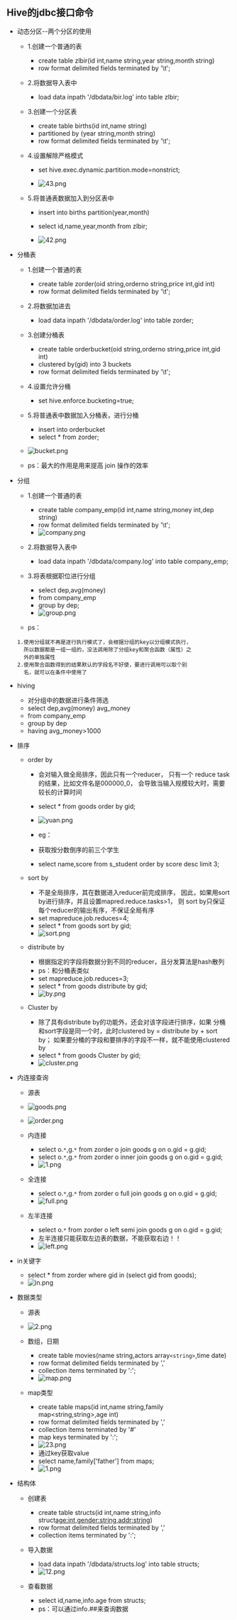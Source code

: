 ## Hive的jdbc接口命令




* 动态分区--两个分区的使用

	* 1.创建一个普通的表
		* create table zlbir(id int,name string,year string,month string)
		* row format delimited fields terminated by '\t';

	* 2.将数据导入表中
		* load data inpath '/dbdata/bir.log' into table zlbir;

	* 3.创建一个分区表
		* create table births(id int,name string)
		* partitioned by (year string,month string)
		* row format delimited fields terminated by '\t';

	* 4.设置解除严格模式
		* set hive.exec.dynamic.partition.mode=nonstrict;

		* ![43.png](https://upload-images.jianshu.io/upload_images/14467401-2aadd9b7bd6f54d2.png?imageMogr2/auto-orient/strip%7CimageView2/2/w/1240)

	* 5.将普通表数据加入到分区表中
		* insert into births partition(year,month)
		* select id,name,year,month from zlbir;

		* ![42.png](https://upload-images.jianshu.io/upload_images/14467401-ac4fc16bde9dcdcf.png?imageMogr2/auto-orient/strip%7CimageView2/2/w/1240)
* 分桶表

	* 1.创建一个普通的表
		* create table zorder(oid string,orderno string,price int,gid int)
		* row format delimited fields terminated by '\t';

	* 2.将数据加进去
		* load data inpath '/dbdata/order.log' into table zorder;

	* 3.创建分桶表
		* create table orderbucket(oid string,orderno string,price int,gid int)
		* clustered by(gid) into 3 buckets
		* row format delimited fields terminated by '\t';

	* 4.设置允许分桶
		* set hive.enforce.bucketing=true;

	* 5.将普通表中数据加入分桶表，进行分桶
		* insert into orderbucket
		* select * from zorder;
	* ![bucket.png](https://upload-images.jianshu.io/upload_images/14467401-7577be02284342b0.png?imageMogr2/auto-orient/strip%7CimageView2/2/w/1240)
	
	* ps：最大的作用是用来提高 join 操作的效率	
* 分组
	* 1.创建一个普通的表
		* create table company_emp(id int,name string,money int,dep string)
		* row format delimited fields terminated by '\t';
		* ![company.png](https://upload-images.jianshu.io/upload_images/14467401-45f7d9c1e9fde0a5.png?imageMogr2/auto-orient/strip%7CimageView2/2/w/1240)

	* 2.将数据导入表中
		* load data inpath '/dbdata/company.log' into table company_emp;

	* 3.将表根据职位进行分组
		* select dep,avg(money)
		* from company_emp
		* group by dep;
		* ![group.png](https://upload-images.jianshu.io/upload_images/14467401-cc81748738c17113.png?imageMogr2/auto-orient/strip%7CimageView2/2/w/1240)

	* ps：
	```
	1.使用分组就不再是逐行执行模式了，会根据分组的key以分组模式执行，
	  所以数据都是一组一组的，没法调用除了分组key和聚合函数（属性）之
	  外的单独属性
	2.使用聚合函数得到的结果默认的字段名不好使，要进行调用可以取个别
	  名，就可以在条件中使用了
	```
* hiving
	* 对分组中的数据进行条件筛选
	* select dep,avg(money) avg_money
	* from company_emp
	* group by dep
	* having avg_money>1000
* 排序

	* order by
		* 会对输入做全局排序，因此只有一个reducer，
		  只有一个 reduce task的结果，比如文件名是000000_0，
		  会导致当输入规模较大时，需要较长的计算时间
		* select * from goods order by gid;  
		* ![yuan.png](https://upload-images.jianshu.io/upload_images/14467401-2a552a6bbb7099c7.png?imageMogr2/auto-orient/strip%7CimageView2/2/w/1240)
		* eg：
		
		* 获取按分数倒序的前三个学生
	    * select name,score from s_student order by score desc limit 3;
		
	* sort by
		* 不是全局排序，其在数据进入reducer前完成排序，
	      因此，如果用sort by进行排序，并且设置mapred.reduce.tasks>1，
		  则 sort by只保证每个reducer的输出有序，不保证全局有序
		* set mapreduce.job.reduces=4;
		* select * from goods sort by gid;
		* ![sort.png](https://upload-images.jianshu.io/upload_images/14467401-a18da11885a2d51c.png?imageMogr2/auto-orient/strip%7CimageView2/2/w/1240)
	* distribute by
		* 根据指定的字段将数据分到不同的reducer，且分发算法是hash散列
		* ps：和分桶表类似
		* set mapreduce.job.reduces=3;
		* select * from goods distribute by gid;
		* ![by.png](https://upload-images.jianshu.io/upload_images/14467401-6325681c4f2f1ebe.png?imageMogr2/auto-orient/strip%7CimageView2/2/w/1240)
	* Cluster by
		* 除了具有distribute by的功能外，还会对该字段进行排序，如果
		  分桶和sort字段是同一个时，此时clustered by = distribute by + sort by；
		  如果要分桶的字段和要排序的字段不一样，就不能使用clustered by
		* select * from goods Cluster by gid;
		* ![cluster.png](https://upload-images.jianshu.io/upload_images/14467401-0ede4412037ba155.png?imageMogr2/auto-orient/strip%7CimageView2/2/w/1240)
* 内连接查询
	* 源表
	* ![goods.png](https://upload-images.jianshu.io/upload_images/14467401-21b20480663aee90.png?imageMogr2/auto-orient/strip%7CimageView2/2/w/1240)

	* ![order.png](https://upload-images.jianshu.io/upload_images/14467401-cca5580e9631074a.png?imageMogr2/auto-orient/strip%7CimageView2/2/w/1240)
	* 内连接
		* select o.`*`,g.`*` from zorder o join goods g on o.gid = g.gid;
		* select o.`*`,g.`*` from zorder o inner join goods g on o.gid = g.gid;
		* ![1.png](https://upload-images.jianshu.io/upload_images/14467401-ed98e9b22a6f8f63.png?imageMogr2/auto-orient/strip%7CimageView2/2/w/1240)

	* 全连接
		* select o.`*`,g.`*` from zorder o full join goods g on o.gid = g.gid;
		* ![full.png](https://upload-images.jianshu.io/upload_images/14467401-eba12300508af43e.png?imageMogr2/auto-orient/strip%7CimageView2/2/w/1240)
	* 左半连接
		* select o.`*` from zorder o left semi join goods g on o.gid = g.gid;
		* 左半连接只能获取左边表的数据，不能获取右边！！
		* ![left.png](https://upload-images.jianshu.io/upload_images/14467401-1e7a3073e9d4b5f8.png?imageMogr2/auto-orient/strip%7CimageView2/2/w/1240)
		
* in关键字
	* select * from zorder where gid in (select gid from goods);
	* ![in.png](https://upload-images.jianshu.io/upload_images/14467401-45cc51776f004b5e.png?imageMogr2/auto-orient/strip%7CimageView2/2/w/1240)
* 数据类型
	* 源表
	* ![2.png](https://upload-images.jianshu.io/upload_images/14467401-5eaf6a2159dbe258.png?imageMogr2/auto-orient/strip%7CimageView2/2/w/1240)

	* 数组，日期
		* create table movies(name string,actors array`<string>`,time date)
		* row format delimited fields terminated by ','
		* collection items terminated by ':';
		* ![map.png](https://upload-images.jianshu.io/upload_images/14467401-32eced0e7365be24.png?imageMogr2/auto-orient/strip%7CimageView2/2/w/1240)
	* map类型
		* create table maps(id int,name string,family map<string,string>,age int)
		* row format delimited fields terminated by ','
		* collection items terminated by '#'
		* map keys terminated by ':';
		* ![23.png](https://upload-images.jianshu.io/upload_images/14467401-d7184cc724e123fe.png?imageMogr2/auto-orient/strip%7CimageView2/2/w/1240)
		* 通过key获取value
		* select name,family['father'] from maps;
		* ![1.png](https://upload-images.jianshu.io/upload_images/14467401-a6a545dae4c3468a.png?imageMogr2/auto-orient/strip%7CimageView2/2/w/1240)
* 结构体
	* 创建表
		* create table structs(id int,name string,info struct<age:int,gender:string,addr:string>)
		* row format delimited fields terminated by ','
		* collection items terminated by ':';
	* 导入数据
		* load data inpath '/dbdata/structs.log' into table structs;
		* ![12.png](https://upload-images.jianshu.io/upload_images/14467401-0aae9177d44976dd.png?imageMogr2/auto-orient/strip%7CimageView2/2/w/1240)

	* 查看数据
		* select id,name,info.age from structs;
		* ps：可以通过info.##来查询数据
